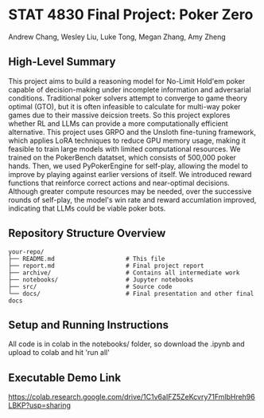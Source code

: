 # STAT 4830 Final Project: Poker Zero
Andrew Chang, Wesley Liu, Luke Tong, Megan Zhang, Amy Zheng

## High-Level Summary
This project aims to build a reasoning model for No-Limit Hold'em poker capable of decision-making under incomplete information and adversarial conditions. Traditional poker solvers attempt to converge to game theory optimal (GTO), but it is often infeasible to calculate for multi-way poker games due to their massive deicsion treets. So this project explores whether RL and LLMs can provide a more computationally efficient alternative. This project uses GRPO and the Unsloth fine-tuning framework, which applies LoRA techniques to reduce GPU memory usage, making it feasible to train large models with limited computational resources. We trained on the PokerBench datatset, which consists of 500,000 poker hands. Then, we used PyPokerEngine for self-play, allowing the model to improve by playing against earlier versions of itself. We introduced reward functions that reinforce correct actions and near-optimal decisions. Although greater compute resources may be needed, over the successive rounds of self-play, the model's win rate and reward accumlation improved, indicating that LLMs could be viable poker bots. 

## Repository Structure Overview
```
your-repo/
├── README.md                    # This file
├── report.md                    # Final project report
├── archive/                     # Contains all intermediate work
├── notebooks/                   # Jupyter notebooks
├── src/                         # Source code
└── docs/                        # Final presentation and other final docs
```

## Setup and Running Instructions
All code is in colab in the notebooks/ folder, so download the .ipynb and upload to colab and hit 'run all'

## Executable Demo Link
https://colab.research.google.com/drive/1C1v6aIFZ5ZeKcvry71FmlbHreh96LBKP?usp=sharing 
